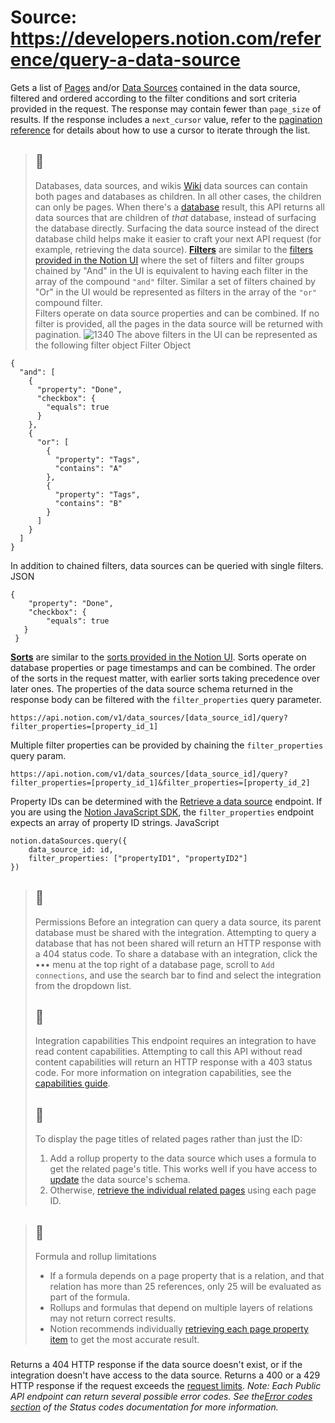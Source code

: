 # Source: https://developers.notion.com/reference/query-a-data-source

Gets a list of [Pages](https://developers.notion.com/reference/page) and/or [Data Sources](https://developers.notion.com/reference/data-source) contained in the data source, filtered and ordered according to the filter conditions and sort criteria provided in the request. The response may contain fewer than `page_size` of results. If the response includes a `next_cursor` value, refer to the [pagination reference](https://developers.notion.com/reference/intro#pagination) for details about how to use a cursor to iterate through the list.
> ## 📘
> Databases, data sources, and wikis
> [Wiki](https://www.notion.so/help/wikis-and-verified-pages) data sources can contain both pages and databases as children. In all other cases, the children can only be pages.
> When there's a [database](https://developers.notion.com/reference/database) result, this API returns all data sources that are children of _that_ database, instead of surfacing the database directly. Surfacing the data source instead of the direct database child helps make it easier to craft your next API request (for example, retrieving the data source).
[**Filters**](https://developers.notion.com/reference/filter-data-source-entries) are similar to the [filters provided in the Notion UI](https://www.notion.so/help/views-filters-and-sorts) where the set of filters and filter groups chained by "And" in the UI is equivalent to having each filter in the array of the compound `"and"` filter. Similar a set of filters chained by "Or" in the UI would be represented as filters in the array of the `"or"` compound filter.  
Filters operate on data source properties and can be combined. If no filter is provided, all the pages in the data source will be returned with pagination.
![1340](https://files.readme.io/6fe4a44-Screen_Shot_2021-12-23_at_11.46.21_AM.png)
The above filters in the UI can be represented as the following filter object
Filter Object
```
{
  "and": [
    {
      "property": "Done",
      "checkbox": {
        "equals": true
      }
    }, 
    {
      "or": [
        {
          "property": "Tags",
          "contains": "A"
        },
        {
          "property": "Tags",
          "contains": "B"
        }
      ]
  	}
  ]
}

```

In addition to chained filters, data sources can be queried with single filters.
JSON
```
{
    "property": "Done",
    "checkbox": {
        "equals": true
   }
 }

```

[**Sorts**](https://developers.notion.com/reference/sort-data-source-entries) are similar to the [sorts provided in the Notion UI](https://notion.so/notion/Intro-to-databases-fd8cd2d212f74c50954c11086d85997e#0eb303043b1742468e5aff2f3f670505). Sorts operate on database properties or page timestamps and can be combined. The order of the sorts in the request matter, with earlier sorts taking precedence over later ones.
The properties of the data source schema returned in the response body can be filtered with the `filter_properties` query parameter.
```
https://api.notion.com/v1/data_sources/[data_source_id]/query?filter_properties=[property_id_1]

```

Multiple filter properties can be provided by chaining the `filter_properties` query param.
```
https://api.notion.com/v1/data_sources/[data_source_id]/query?filter_properties=[property_id_1]&filter_properties=[property_id_2]

```

Property IDs can be determined with the [Retrieve a data source](https://developers.notion.com/reference/retrieve-a-data-source) endpoint.
If you are using the [Notion JavaScript SDK](https://github.com/makenotion/notion-sdk-js), the `filter_properties` endpoint expects an array of property ID strings.
JavaScript
```
notion.dataSources.query({
	data_source_id: id,
	filter_properties: ["propertyID1", "propertyID2"]
})

```

> ## 📘
> Permissions
> Before an integration can query a data source, its parent database must be shared with the integration. Attempting to query a database that has not been shared will return an HTTP response with a 404 status code. 
> To share a database with an integration, click the ••• menu at the top right of a database page, scroll to `Add connections`, and use the search bar to find and select the integration from the dropdown list.
> ## 📘
> Integration capabilities
> This endpoint requires an integration to have read content capabilities. Attempting to call this API without read content capabilities will return an HTTP response with a 403 status code. For more information on integration capabilities, see the [capabilities guide](https://developers.notion.com/reference/capabilities).
> ## 📘
> To display the page titles of related pages rather than just the ID:
>   1. Add a rollup property to the data source which uses a formula to get the related page's title. This works well if you have access to [update](https://developers.notion.com/reference/update-a-data-source) the data source's schema.
>   2. Otherwise, [retrieve the individual related pages](https://developers.notion.com/reference/retrieve-a-page) using each page ID.
> 

> ## 🚧
> Formula and rollup limitations
>   * If a formula depends on a page property that is a relation, and that relation has more than 25 references, only 25 will be evaluated as part of the formula.
>   * Rollups and formulas that depend on multiple layers of relations may not return correct results.
>   * Notion recommends individually [retrieving each page property item](https://developers.notion.com/reference/retrieve-a-page-property) to get the most accurate result.
> 

### [](https://developers.notion.com/reference/query-a-data-source#errors)
Returns a 404 HTTP response if the data source doesn't exist, or if the integration doesn't have access to the data source.
Returns a 400 or a 429 HTTP response if the request exceeds the [request limits](https://developers.notion.com/reference/request-limits).
_Note: Each Public API endpoint can return several possible error codes. See the[Error codes section](https://developers.notion.com/reference/status-codes#error-codes) of the Status codes documentation for more information._
